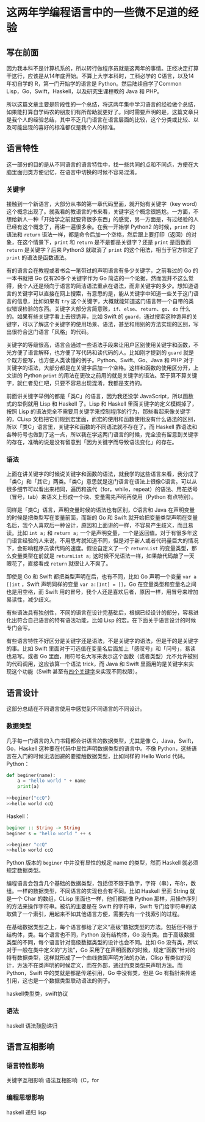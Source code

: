 # 这两年学编程语言中的一些微不足道的经验

## 写在前面

因为我本科不是计算机系的，所以转行做程序员就是这两年的事情。正经决定打算干这行，应该是从14年底开始。不算上大学本科时，工科必学的 C语言，以及14年初自学的 R，第一门开始学的语言是 Python。然后陆续自学了Common Lisp，Go，Swift，Haskell，以及研究生课程教的 Java 和 PHP。

所以这篇文章主要是阶段性的一个总结，将这两年集中学习语言的经验做个总结，如果能打算自学码农的朋友们有所帮助就更好了。同时需要声明的是，这篇文章只是我个人的经验总结，其中不乏几门语言在语言层面的比较，这个分类或比较、以及可能出现的喜好的标准都仅是我个人的标准。

## 语言特性

这一部分的目的是从不同语言的语言特性中，找一些共同的点和不同点，方便在大脑里面归类方便记忆，在语言中切换的时候不容易混淆。

### 关键字

接触到一个新语言，大部分从书的第一章代码里面，就开始有关键字（key word）这个概念出现了。就我看的教语言的书来看，关键字这个概念很尴尬。一方面，不想给新人一种「开始学之前就要背很多东西」的感觉，另一方面是，有过经验的人已经有这个概念了，再讲一遍很多余。在我一开始学 Python2 的时候，`print` 的语法和 `return` 语法一样，都是命令后加一个空格，然后跟上要打印（返回）的对象，在这个情景下，`print` 和 `return` 是不是都是关键字？还是 `print` 是函数而 `return` 是关键字？后来 Python3 就取消了 `print` 的这个用法，相当于官方钦定了 `print` 的语法是函数语法。

有的语言会在教程或者书会一笔带过的声明语言有多少关键字，之前看过的 Go 的一本书就把 Go 仅有20多个关键字作为 Go 简洁的一个论据，然而我并不这么觉得，我个人还是倾向于语言的简洁语法重点在语法，而非关键字的多少。想知道语言的关键字可以直接在网上搜索，有意思的是，能从关键字中知道一些关于这门语言的信息，比如如果有 `try` 这个关键字，大概就能知道这门语言带一个自带的类似错误检验的东西。关键字大部分言简意赅，`if`、`else`、`return`、`go`、`do` 什么的。如果有些关键字看上去很诡异，比如 Swift 的 `guard`，通过搜索这种诡异的关键字，可以了解这个关键字的使用场景、语法，甚至和用别的方法实现的区别，写出很符合这门语言「风格」的代码。

关键字的等级很高，语言会通过一些语法手段来让用户区别使用关键字和函数，不光方便了语言解释，也方便了写代码和读代码的人。比如刚才提到的 `guard` 就是个既方便写，也方便人类读懂的例子。Python、Swift、Go、Java 和 PHP 对于关键字的语法，大部分都是在关键字后加一个空格。这样和函数的使用区分开，上文讲的 Python `print` 的用法在更改之前用的就是关键字的语法。至于算不算关键字，就仁者见仁吧，只要不容易出现混淆，我都是支持的。

前面讲关键字举例的都是「类C」的语言，因为我还没学 JavaScript，所以函数式的举例就用 Lisp 和 Haskell 了。Lisp 和 Haskell 里面关键字的定义模糊掉了，按照 Lisp 的语法完全不需要用关键字来控制程序的行为，那些看起来像关键字的，CLisp 文档把它们规到宏里面，而宏的使用和函数使用没有什么语法的区别，所以「类C」语言里，关键字和函数的不同语法就不存在了。而 Haskell 靠语法和各种符号也做到了这一点，所以我在学这两门语言的时候，完全没有留意到关键字的存在，准确的说是没有留意到「因为关键字而导致语法变化」的存在。

### 语法

上面在讲关键字的时候说关键字和函数的语法，就我学的这些语言来看，我分成了「类C」和「其它」两类。「类C」意思就是这门语言在语法上很像C语言。可以从很多细节可以看出来相同，遍历和迭代（for，while，repeat）的语法、用花括号（冒号，tab）来语义上形成一个块、变量需先声明再使用（Python 有点特别）。

同样是「类C」语言，声明变量时候的语法也有区别，C语言和 Java 在声明变量的时候是把类型写在变量前面，而新的 Go 和 Swift 就开始把变量类型声明在变量名后，我个人喜欢后一种设计，原因和上面讲的一样，不容易产生歧义，而且易读。比如 `int a;` 和 `return a;` 一个是声明变量，一个是返回值。对于有很多年这门语言经验的人来说，不用思考就知道不同，但是对于新人或者代码量巨大的情况下，会影响程序员读代码的速度。假设自定义了一个 `returnList` 的变量类型，那么变量类型在前就是 `returnList a;` 这时候不光语法一样，如果敲代码敲了一天眼花了，直接看成 `return` 就很让人不爽了。

即使是 Go 和 Swift 都把类型声明在后，也有不同，比如 Go 声明一个变量 `var a []int` ，Swift 声明同样的变量 `var a:[Int] = []`，Go 在变量类型和变量名之间也是用空格，而 Swift 用的冒号，我个人还是喜欢后者，原因一样，用冒号来增加易读性，减少歧义。

有些语法具有独创性，不同的语言在设计完基础后，根据已经设计的部分，容易进化出符合自己语言的特有语法功能，比如 Lisp 的宏。在下面关于语言设计的时候专门会写。

有些语言特性不好区分是关键字还是语法，不是关键字的语法，但是干的是关键字的事。比如 Swift 里面对于可选值在变量名后面加上「感叹号」和「问号」，易读也易写。或者 Go 里面，用符号名大写来表示这个函数（或者类型）允不允许被别的代码调用，这应该算一个语法 trick，而 Java 和 Swift 里面用的是关键字来实现这个功能（Swift 甚至有[四个关键字](https://developer.apple.com/library/content/documentation/Swift/Conceptual/Swift_Programming_Language/AccessControl.html)来实现不同权限）。

## 语言设计

这部分总结在不同语言使用中感觉到不同语言的不同设计。

### 数据类型

几乎每一门语言的入门书籍都会讲语言的数据类型，尤其是像 C，Java，Swift，Go，Haskell 这种要在代码中显性声明数据类型的语言中。不像 Python，这些语言在入门的时候无法回避的要接触数据类型，比如同样的 Hello World 代码。
Python：

```Python
def beginer(name):
    a = "hello world " + name
    print(a)
    
>>beginer("ccQ")
>>hello world ccQ
```
Haskell：

```haskell
beginer :: String -> String
beginer s = "hello world " ++ s

>>beginer "ccQ" 
>>hello world ccQ
```

Python 版本的 `beginer` 中并没有显性的规定 name 的类型，然而 Haskell 就必须规定数据类型。

编程语言会包含几个基础的数据类型，包括但不限于数字，字符（串），布尔，数组。一样的数据类型，不同语言的实现也会有不同。比如 Haskell 里面 String 就是一个 Char 的数组，CLisp 里面也一样，他们都能像 Python 那样，用操作序列的方法来操作字符串。被坑的主要是在 Swift 的字符串，Swift 专门给字符串的读取做了一个索引，用起来不如其他语言方便，需要先有一个找索引的过程。

在基础数据类型之上，每个语言都给了定义“高级”数据类型的方法。包括但不限于结构体，类。每个语言也不同，Python 没有结构体，Go 没有类。由于高级数据类型的不同，每个语言针对高级数据类型的设计也会不同。比如 Go 没有类，所以对于一般在类中定义的“方法”，Go 采用了在声明函数的时候，规定“函数”针对的特有数据类型，这样就形成了一个曲线救国声明方法的办法，Clisp 有类似的设计，方法不在类声明的时候定义，而在外部，通过约束类型来声明方法。而 Python，Swift 中的类就是都是传递引用，Go 中没有类，但是 Go 有指针来传递引用，这也是一个数据类型联动语法的例子。

haskell类型类，swift协议

### 语法
haskell 语法鼓励递归

## 语言互相影响
### 语言特性影响
关键字互相影响
语法互相影响（C，for
### 编程思想影响
haskell 递归 lisp

